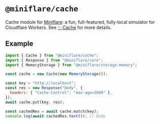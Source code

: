 # `@miniflare/cache`

Cache module for [Miniflare](https://github.com/cloudflare/miniflare): a fun,
full-featured, fully-local simulator for Cloudflare Workers. See
[✨ Cache](https://v2.miniflare.dev/storage/cache) for more details.

## Example

```js
import { Cache } from "@miniflare/cache";
import { Response } from "@miniflare/core";
import { MemoryStorage } from "@miniflare/storage-memory";

const cache = new Cache(new MemoryStorage());

const key = "http://localhost";
const res = new Response("body", {
  headers: { "Cache-Control": "max-age=3600" },
});
await cache.put(key, res);

const cachedRes = await cache.match(key);
console.log(await cachedRes.text()); // body
```
